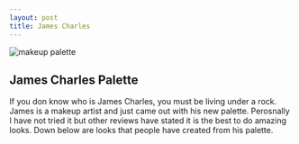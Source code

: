 ```yaml
---
layout: post
title: James Charles 
---
```


![makeup palette](/images/charles.mhtml) 


## James Charles Palette
If you don know who is James Charles, you must be living under a rock. James is a makeup artist and just came out with his new palette. Perosnally I have not tried it but other reviews have stated it is the best to do amazing looks. Down below are looks that people have created from his palette. 
